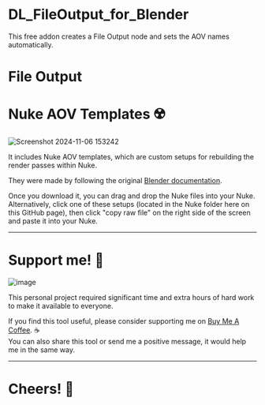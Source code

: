 # DL_FileOutput_for_Blender
This free addon creates a File Output node and sets the AOV names automatically.

<h1>File Output</h1>



<h1>Nuke AOV Templates ☢️</h1>

![Screenshot 2024-11-06 153242](https://github.com/user-attachments/assets/341dfd62-a290-4cd4-89a1-d7aab073c42e)

It includes Nuke AOV templates, which are custom setups for rebuilding the render passes within Nuke.

They were made by following the original [Blender documentation](https://docs.blender.org/manual/en/3.2/render/layers/passes.html).

Once you download it, you can drag and drop the Nuke files into your Nuke. Alternatively, click one of these setups (located in the Nuke folder here on this GitHub page), then click "copy raw file" on the right side of the screen and paste it into your Nuke.

---

<h1>Support me! 🥺</h1>

![image](https://github.com/user-attachments/assets/1268bd3e-07cd-40a0-980a-3543e4e35e78)

This personal project required significant time and extra hours of hard work to make it available to everyone. <br>

If you find this tool useful, please consider supporting me on [Buy Me A Coffee](https://www.buymeacoffee.com/danilodelucio). ☕ <br>
You can also share this tool or send me a positive message, it would help me in the same way.

---
<h1>Cheers! 🥂</h1>
